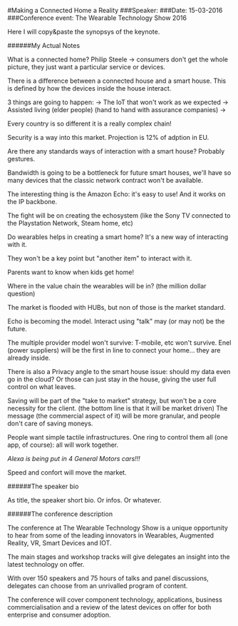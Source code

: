 #Making a Connected Home a Reality
###Speaker:
###Date: 15-03-2016
###Conference event: The Wearable Technology Show 2016

Here I will copy&paste the synopsys of the keynote.

######My Actual Notes

What is a connected home?
Philip Steele -> consumers don't get the whole picture, they just want a particular service or devices. 

There is a difference between a connected house and a smart house. This is defined by how the devices inside the house interact.

3 things are going to happen:
-> The IoT that won't work as we expected 
-> Assisted living (elder people) (hand to hand with assurance companies)
-> 

Every country is so different it is a really complex chain!

Security is a way into this market.
Projection is 12% of adption in EU.

Are there any standards ways of interaction with a smart house? Probably gestures.

Bandwidth is going to be a bottleneck for future smart houses, we'll have so many devices that the classic network contract won't be available.

The interesting thing is the Amazon Echo: it's easy to use! And it works on the IP backbone.

The fight will be on creating the echosystem (like the Sony TV connected to the Playstation Network, Steam home, etc)

Do wearables helps in creating a smart home?
It's a new way of interacting with it.

They won't be a key point but "another item" to interact with it.

Parents want to know when kids get home!

Where in the value chain the wearables will be in? (the million dollar question)

The market is flooded with HUBs, but non of those is the market standard.

Echo is becoming the model. Interact using "talk" may (or may not) be the future.

The multiple provider model won't survive: T-mobile, etc won't survive. Enel (power suppliers) will be the first in line to connect your home... they are already inside.

There is also a Privacy angle to the smart house issue: should my data even go in the cloud? Or those can just stay in the house, giving the user full control on what leaves.

Saving will be part of the "take to market" strategy, but won't be a core necessity for the client. (the bottom line is that it will be market driven)
The message (the commercial aspect of it) will be more granular, and people don't care of saving moneys.

People want simple tactile infrastructures. One ring to control them all (one app, of course): all will work together.

*_Alexa is being put in 4 General Motors cars!!!_*

Speed and confort will move the market.

######The speaker bio

As title, the speaker short bio. Or infos. Or whatever.

######The conference description

The conference at The Wearable Technology Show is a unique opportunity to hear from some of the leading innovators in Wearables, Augmented Reality, VR, Smart Devices and IOT.

The main stages and workshop tracks will give delegates an insight into the latest technology on offer.

With over 150 speakers and 75 hours of talks and panel discussions, delegates can choose from an unrivalled program of content.

The conference will cover component technology, applications, business commercialisation and a review of the latest devices on offer for both enterprise and consumer adoption.